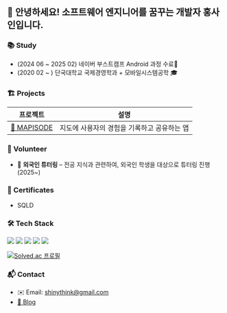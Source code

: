 ## 👋 안녕하세요! 소프트웨어 엔지니어를 꿈꾸는 개발자 홍사인입니다.
### 📚 Study

- (2024 06 ~ 2025 02) 네이버 부스트캠프 Android 과정 수료📱
- (2020 02 ~ ) 단국대학교 국제경영학과 + 모바일시스템공학 🎓


  
### 🏗️ Projects

| 프로젝트 | 설명 |
|----------|------|
| [📍 MAPISODE](https://github.com/boostcampwm-2024/and05-MAPISODE) | 지도에 사용자의 경험을 기록하고 공유하는 앱 |



### 🙌 Volunteer
- 🌱 **외국인 튜터링** – 전공 지식과 관련하여, 외국인 학생을 대상으로 튜터링 진행 (2025~)



### 🎨 Certificates
- SQLD

### 🛠️ Tech Stack

<p>
  <img src="https://img.shields.io/badge/Android-3DDC84?style=flat&logo=android&logoColor=white"/>
  <img src="https://img.shields.io/badge/Kotlin-7F52FF?style=flat&logo=kotlin&logoColor=white"/>
  <img src="https://img.shields.io/badge/Java-007396?style=flat&logo=java&logoColor=white"/>
  <img src="https://img.shields.io/badge/Firebase-FFCA28?style=flat&logo=firebase&logoColor=black"/>
  <img src="https://img.shields.io/badge/Git-F05032?style=flat&logo=git&logoColor=white"/>
</p>

[![Solved.ac
프로필](http://mazassumnida.wtf/api/v2/generate_badge?boj=deepthinking)](https://solved.ac/deepthinking)

### 📬 Contact

- ✉️ Email: shinythink@gmail.com  
- [📝 Blog](https://shinythink.tistory.com/)
